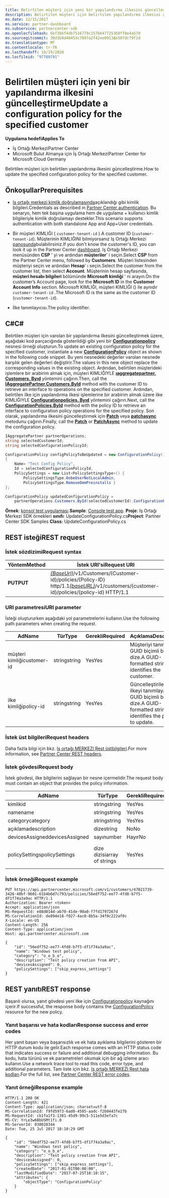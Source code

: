 ```yaml
---
title: Belirtilen müşteri için yeni bir yapılandırma ilkesini güncelleştirme
description: Belirtilen müşteri için belirtilen yapılandırma ilkesini güncelleştirme.
ms.date: 12/15/2017
ms.service: partner-dashboard
ms.subservice: partnercenter-sdk
ms.openlocfilehash: 6bf3b6f4db7516779c157b647725368ff0e4a570
ms.sourcegitcommit: 30d1b9d48453c7697a2f42ee09138e507dcf9f2d
ms.translationtype: MT
ms.contentlocale: tr-TR
ms.lasthandoff: 10/19/2020
ms.locfileid: "97769791"
---
```

# <a name="update-a-configuration-policy-for-the-specified-customer"></a><span data-ttu-id="12346-103">Belirtilen müşteri için yeni bir yapılandırma ilkesini güncelleştirme</span><span class="sxs-lookup"><span data-stu-id="12346-103">Update a configuration policy for the specified customer</span></span>

<span data-ttu-id="12346-104">**Uygulama hedefi**</span><span class="sxs-lookup"><span data-stu-id="12346-104">**Applies To**</span></span>

- <span data-ttu-id="12346-105">İş Ortağı Merkezi</span><span class="sxs-lookup"><span data-stu-id="12346-105">Partner Center</span></span>
- <span data-ttu-id="12346-106">Microsoft Bulut Almanya için İş Ortağı Merkezi</span><span class="sxs-lookup"><span data-stu-id="12346-106">Partner Center for Microsoft Cloud Germany</span></span>

<span data-ttu-id="12346-107">Belirtilen müşteri için belirtilen yapılandırma ilkesini güncelleştirme.</span><span class="sxs-lookup"><span data-stu-id="12346-107">How to update the specified configuration policy for the specified customer.</span></span>

## <a name="prerequisites"></a><span data-ttu-id="12346-108">Önkoşullar</span><span class="sxs-lookup"><span data-stu-id="12346-108">Prerequisites</span></span>

- <span data-ttu-id="12346-109">[Iş ortağı merkezi kimlik doğrulamasında](partner-center-authentication.md)açıklandığı gibi kimlik bilgileri.</span><span class="sxs-lookup"><span data-stu-id="12346-109">Credentials as described in [Partner Center authentication](partner-center-authentication.md).</span></span> <span data-ttu-id="12346-110">Bu senaryo, hem tek başına uygulama hem de uygulama + kullanıcı kimlik bilgileriyle kimlik doğrulamayı destekler.</span><span class="sxs-lookup"><span data-stu-id="12346-110">This scenario supports authentication with both standalone App and App+User credentials.</span></span>

- <span data-ttu-id="12346-111">Bir müşteri KIMLIĞI ( `customer-tenant-id` ).</span><span class="sxs-lookup"><span data-stu-id="12346-111">A customer ID (`customer-tenant-id`).</span></span> <span data-ttu-id="12346-112">Müşterinin KIMLIĞINI bilmiyorsanız Iş Ortağı Merkezi [panosunda](https://partner.microsoft.com/dashboard)bulabilirsiniz.</span><span class="sxs-lookup"><span data-stu-id="12346-112">If you don't know the customer's ID, you can look it up in the Partner Center [dashboard](https://partner.microsoft.com/dashboard).</span></span> <span data-ttu-id="12346-113">Iş Ortağı Merkezi menüsünden **CSP** ' yi ve ardından **müşteriler**' i seçin.</span><span class="sxs-lookup"><span data-stu-id="12346-113">Select **CSP** from the Partner Center menu, followed by **Customers**.</span></span> <span data-ttu-id="12346-114">Müşteri listesinden müşteriyi seçin ve ardından **Hesap**' ı seçin.</span><span class="sxs-lookup"><span data-stu-id="12346-114">Select the customer from the customer list, then select **Account**.</span></span> <span data-ttu-id="12346-115">Müşterinin hesap sayfasında, **müşteri hesabı bilgileri** bölümünde **Microsoft kimliği** ' ni arayın.</span><span class="sxs-lookup"><span data-stu-id="12346-115">On the customer’s Account page, look for the **Microsoft ID** in the **Customer Account Info** section.</span></span> <span data-ttu-id="12346-116">Microsoft KIMLIĞI, müşteri KIMLIĞI () ile aynıdır `customer-tenant-id` .</span><span class="sxs-lookup"><span data-stu-id="12346-116">The Microsoft ID is the same as the customer ID  (`customer-tenant-id`).</span></span>

- <span data-ttu-id="12346-117">İlke tanımlayıcısı.</span><span class="sxs-lookup"><span data-stu-id="12346-117">The policy identifier.</span></span>

## <a name="c"></a><span data-ttu-id="12346-118">C\#</span><span class="sxs-lookup"><span data-stu-id="12346-118">C\#</span></span>

<span data-ttu-id="12346-119">Belirtilen müşteri için varolan bir yapılandırma ilkesini güncelleştirmek üzere, aşağıdaki kod parçacığında gösterildiği gibi yeni bir [**Configurationpolicy**](/dotnet/api/microsoft.store.partnercenter.models.devicesdeployment.configurationpolicy) nesnesi örneği oluşturun.</span><span class="sxs-lookup"><span data-stu-id="12346-119">To update an existing configuration policy for the specified customer, instantiate a new [**ConfigurationPolicy**](/dotnet/api/microsoft.store.partnercenter.models.devicesdeployment.configurationpolicy) object as shown in the following code snippet.</span></span> <span data-ttu-id="12346-120">Bu yeni nesnedeki değerler varolan nesnede karşılık gelen değerleri değiştirir.</span><span class="sxs-lookup"><span data-stu-id="12346-120">The values in this new object replace the corresponding values in the existing object.</span></span> <span data-ttu-id="12346-121">Ardından, belirtilen müşterideki işlemlere bir arabirim almak için, müşteri KIMLIĞIYLE [**ıaggregatepartner. Customers. Byıd**](/dotnet/api/microsoft.store.partnercenter.customers.icustomercollection.byid) yöntemini çağırın.</span><span class="sxs-lookup"><span data-stu-id="12346-121">Then, call the [**IAggregatePartner.Customers.ById**](/dotnet/api/microsoft.store.partnercenter.customers.icustomercollection.byid) method with the customer ID to retrieve an interface to operations on the specified customer.</span></span> <span data-ttu-id="12346-122">Ardından, belirtilen ilke için yapılandırma ilkesi işlemlerine bir arabirim almak üzere ilke KIMLIĞIYLE [**Configurationpolicies. Byıd**](/dotnet/api/microsoft.store.partnercenter.devicesdeployment.iconfigurationpolicycollection.byid) yöntemini çağırın.</span><span class="sxs-lookup"><span data-stu-id="12346-122">Next, call the [**ConfigurationPolicies.ById**](/dotnet/api/microsoft.store.partnercenter.devicesdeployment.iconfigurationpolicycollection.byid) method with the policy ID to retrieve an interface to configuration policy operations for the specified policy.</span></span> <span data-ttu-id="12346-123">Son olarak, yapılandırma ilkesini güncelleştirmek için [**Patch**](/dotnet/api/microsoft.store.partnercenter.devicesdeployment.iconfigurationpolicy.patch) veya [**patchasync**](/dotnet/api/microsoft.store.partnercenter.devicesdeployment.iconfigurationpolicy.patchasync) metodunu çağırın.</span><span class="sxs-lookup"><span data-stu-id="12346-123">Finally, call the [**Patch**](/dotnet/api/microsoft.store.partnercenter.devicesdeployment.iconfigurationpolicy.patch) or [**PatchAsync**](/dotnet/api/microsoft.store.partnercenter.devicesdeployment.iconfigurationpolicy.patchasync) method to update the configuration policy.</span></span>

``` csharp
IAggregatePartner partnerOperations;
string selectedCustomerId;
string selectedConfigurationPolicyId;

ConfigurationPolicy configPolicyToBeUpdated = new ConfigurationPolicy()
{
    Name= "Test Config Policy",
    Id = selectedConfigurationPolicyId,
    PolicySettings = new List<PolicySettingsType>() {
        PolicySettingsType.OobeUserNotLocalAdmin,
        PolicySettingsType.RemoveOemPreinstalls }
};

ConfigurationPolicy updatedConfigurationPolicy =
    partnerOperations.Customers.ById(selectedCustomerId).ConfigurationPolicies.ById(selectedConfigurationPolicyId).Patch(configPolicyToBeUpdated);
```

<span data-ttu-id="12346-124">**Örnek**: [konsol test uygulaması](console-test-app.md).</span><span class="sxs-lookup"><span data-stu-id="12346-124">**Sample**: [Console test app](console-test-app.md).</span></span> <span data-ttu-id="12346-125">**Proje**: Iş Ortağı Merkezi SDK örnekleri **sınıfı**: UpdateConfigurationPolicy.cs</span><span class="sxs-lookup"><span data-stu-id="12346-125">**Project**: Partner Center SDK Samples **Class**: UpdateConfigurationPolicy.cs</span></span>

## <a name="rest-request"></a><span data-ttu-id="12346-126">REST isteği</span><span class="sxs-lookup"><span data-stu-id="12346-126">REST request</span></span>

### <a name="request-syntax"></a><span data-ttu-id="12346-127">İstek sözdizimi</span><span class="sxs-lookup"><span data-stu-id="12346-127">Request syntax</span></span>

| <span data-ttu-id="12346-128">Yöntem</span><span class="sxs-lookup"><span data-stu-id="12346-128">Method</span></span>  | <span data-ttu-id="12346-129">İstek URI'si</span><span class="sxs-lookup"><span data-stu-id="12346-129">Request URI</span></span>                                                                                          |
|---------|------------------------------------------------------------------------------------------------------|
| <span data-ttu-id="12346-130">**PUT**</span><span class="sxs-lookup"><span data-stu-id="12346-130">**PUT**</span></span> | <span data-ttu-id="12346-131">[*{BaseUrl}*](partner-center-rest-urls.md)/v1/Customers/{Customer-id}/policies/{Policy-ID} http/1.1</span><span class="sxs-lookup"><span data-stu-id="12346-131">[*{baseURL}*](partner-center-rest-urls.md)/v1/customers/{customer-id}/policies/{policy-id} HTTP/1.1</span></span> |

### <a name="uri-parameter"></a><span data-ttu-id="12346-132">URI parametresi</span><span class="sxs-lookup"><span data-stu-id="12346-132">URI parameter</span></span>

<span data-ttu-id="12346-133">İsteği oluştururken aşağıdaki yol parametrelerini kullanın.</span><span class="sxs-lookup"><span data-stu-id="12346-133">Use the following path parameters when creating the request.</span></span>

| <span data-ttu-id="12346-134">Ad</span><span class="sxs-lookup"><span data-stu-id="12346-134">Name</span></span>        | <span data-ttu-id="12346-135">Tür</span><span class="sxs-lookup"><span data-stu-id="12346-135">Type</span></span>   | <span data-ttu-id="12346-136">Gerekli</span><span class="sxs-lookup"><span data-stu-id="12346-136">Required</span></span> | <span data-ttu-id="12346-137">Açıklama</span><span class="sxs-lookup"><span data-stu-id="12346-137">Description</span></span>                                                   |
|-------------|--------|----------|---------------------------------------------------------------|
| <span data-ttu-id="12346-138">müşteri kimliği</span><span class="sxs-lookup"><span data-stu-id="12346-138">customer-id</span></span> | <span data-ttu-id="12346-139">string</span><span class="sxs-lookup"><span data-stu-id="12346-139">string</span></span> | <span data-ttu-id="12346-140">Yes</span><span class="sxs-lookup"><span data-stu-id="12346-140">Yes</span></span>      | <span data-ttu-id="12346-141">Müşteriyi tanımlayan GUID biçimli bir dize.</span><span class="sxs-lookup"><span data-stu-id="12346-141">A GUID-formatted string that identifies the customer.</span></span>         |
| <span data-ttu-id="12346-142">ilke kimliği</span><span class="sxs-lookup"><span data-stu-id="12346-142">policy-id</span></span>   | <span data-ttu-id="12346-143">string</span><span class="sxs-lookup"><span data-stu-id="12346-143">string</span></span> | <span data-ttu-id="12346-144">Yes</span><span class="sxs-lookup"><span data-stu-id="12346-144">Yes</span></span>      | <span data-ttu-id="12346-145">Güncelleştirilecek ilkeyi tanımlayan GUID biçimli bir dize.</span><span class="sxs-lookup"><span data-stu-id="12346-145">A GUID-formatted string that identifies the policy to update.</span></span> |

### <a name="request-headers"></a><span data-ttu-id="12346-146">İstek üst bilgileri</span><span class="sxs-lookup"><span data-stu-id="12346-146">Request headers</span></span>

<span data-ttu-id="12346-147">Daha fazla bilgi için bkz. [Iş ortağı MERKEZI Rest üstbilgileri](headers.md).</span><span class="sxs-lookup"><span data-stu-id="12346-147">For more information, see [Partner Center REST headers](headers.md).</span></span>

### <a name="request-body"></a><span data-ttu-id="12346-148">İstek gövdesi</span><span class="sxs-lookup"><span data-stu-id="12346-148">Request body</span></span>

<span data-ttu-id="12346-149">İstek gövdesi, ilke bilgilerini sağlayan bir nesne içermelidir.</span><span class="sxs-lookup"><span data-stu-id="12346-149">The request body must contain an object that provides the policy information.</span></span>

| <span data-ttu-id="12346-150">Ad</span><span class="sxs-lookup"><span data-stu-id="12346-150">Name</span></span>            | <span data-ttu-id="12346-151">Tür</span><span class="sxs-lookup"><span data-stu-id="12346-151">Type</span></span>             | <span data-ttu-id="12346-152">Gerekli</span><span class="sxs-lookup"><span data-stu-id="12346-152">Required</span></span> | <span data-ttu-id="12346-153">Güncelleştirilebilir</span><span class="sxs-lookup"><span data-stu-id="12346-153">Updatable</span></span> | <span data-ttu-id="12346-154">Description</span><span class="sxs-lookup"><span data-stu-id="12346-154">Description</span></span>                                                                                                                                              |
|-----------------|------------------|----------|-----------|----------------------------------------------------------------------------------------------------------------------------------------------------------|
| <span data-ttu-id="12346-155">kimlik</span><span class="sxs-lookup"><span data-stu-id="12346-155">id</span></span>              | <span data-ttu-id="12346-156">string</span><span class="sxs-lookup"><span data-stu-id="12346-156">string</span></span>           | <span data-ttu-id="12346-157">Yes</span><span class="sxs-lookup"><span data-stu-id="12346-157">Yes</span></span>      | <span data-ttu-id="12346-158">Hayır</span><span class="sxs-lookup"><span data-stu-id="12346-158">No</span></span>        | <span data-ttu-id="12346-159">İlkeyi tanımlayan GUID biçimli dize.</span><span class="sxs-lookup"><span data-stu-id="12346-159">The GUID-formatted string that identifies the policy.</span></span>                                                                                                    |
| <span data-ttu-id="12346-160">name</span><span class="sxs-lookup"><span data-stu-id="12346-160">name</span></span>            | <span data-ttu-id="12346-161">string</span><span class="sxs-lookup"><span data-stu-id="12346-161">string</span></span>           | <span data-ttu-id="12346-162">Yes</span><span class="sxs-lookup"><span data-stu-id="12346-162">Yes</span></span>      | <span data-ttu-id="12346-163">Yes</span><span class="sxs-lookup"><span data-stu-id="12346-163">Yes</span></span>       | <span data-ttu-id="12346-164">İlkenin kolay adı.</span><span class="sxs-lookup"><span data-stu-id="12346-164">The friendly name of the policy.</span></span>                                                                                                                         |
| <span data-ttu-id="12346-165">category</span><span class="sxs-lookup"><span data-stu-id="12346-165">category</span></span>        | <span data-ttu-id="12346-166">string</span><span class="sxs-lookup"><span data-stu-id="12346-166">string</span></span>           | <span data-ttu-id="12346-167">Yes</span><span class="sxs-lookup"><span data-stu-id="12346-167">Yes</span></span>      | <span data-ttu-id="12346-168">Hayır</span><span class="sxs-lookup"><span data-stu-id="12346-168">No</span></span>        | <span data-ttu-id="12346-169">İlke kategorisi.</span><span class="sxs-lookup"><span data-stu-id="12346-169">The policy category.</span></span>                                                                                                                                     |
| <span data-ttu-id="12346-170">açıklama</span><span class="sxs-lookup"><span data-stu-id="12346-170">description</span></span>     | <span data-ttu-id="12346-171">dize</span><span class="sxs-lookup"><span data-stu-id="12346-171">string</span></span>           | <span data-ttu-id="12346-172">No</span><span class="sxs-lookup"><span data-stu-id="12346-172">No</span></span>       | <span data-ttu-id="12346-173">Yes</span><span class="sxs-lookup"><span data-stu-id="12346-173">Yes</span></span>       | <span data-ttu-id="12346-174">İlke açıklaması.</span><span class="sxs-lookup"><span data-stu-id="12346-174">The policy description.</span></span>                                                                                                                                  |
| <span data-ttu-id="12346-175">devicesAssigned</span><span class="sxs-lookup"><span data-stu-id="12346-175">devicesAssigned</span></span> | <span data-ttu-id="12346-176">sayı</span><span class="sxs-lookup"><span data-stu-id="12346-176">number</span></span>           | <span data-ttu-id="12346-177">Hayır</span><span class="sxs-lookup"><span data-stu-id="12346-177">No</span></span>       | <span data-ttu-id="12346-178">Hayır</span><span class="sxs-lookup"><span data-stu-id="12346-178">No</span></span>        | <span data-ttu-id="12346-179">Cihaz sayısı.</span><span class="sxs-lookup"><span data-stu-id="12346-179">The number of devices.</span></span>                                                                                                                                   |
| <span data-ttu-id="12346-180">policySettings</span><span class="sxs-lookup"><span data-stu-id="12346-180">policySettings</span></span>  | <span data-ttu-id="12346-181">dize dizisi</span><span class="sxs-lookup"><span data-stu-id="12346-181">array of strings</span></span> | <span data-ttu-id="12346-182">Yes</span><span class="sxs-lookup"><span data-stu-id="12346-182">Yes</span></span>      | <span data-ttu-id="12346-183">Yes</span><span class="sxs-lookup"><span data-stu-id="12346-183">Yes</span></span>       | <span data-ttu-id="12346-184">İlke ayarları: "none", " \_ OEM \_ ön yüklemelerini kaldır", "OOBE \_ user \_ yerel yönetici değil", " \_ \_ \_ hızlı ayarları atla", "OEM kaydını atla", " \_ \_ \_ EULA 'yı atla \_ ".</span><span class="sxs-lookup"><span data-stu-id="12346-184">The policy settings: "none","remove\_oem\_preinstalls","oobe\_user\_not\_local\_admin","skip\_express\_settings","skip \_oem\_registration,"skip\_eula".</span></span> |

### <a name="request-example"></a><span data-ttu-id="12346-185">İstek örneği</span><span class="sxs-lookup"><span data-stu-id="12346-185">Request example</span></span>

```http
PUT https://api.partnercenter.microsoft.com/v1/customers/47021739-3426-40bf-9601-61b4b6d7c793/policies/56edf752-ee77-4fd8-b7f5-df1f74a3a9ac HTTP/1.1
Authorization: Bearer <token>
Accept: application/json
MS-RequestId: e88d014d-ab70-41de-90a0-f7fd1797267d
MS-CorrelationId: de894e18-f027-4ac0-8b5a-34f0c222af0c
X-Locale: en-US
Content-Length: 256
Content-Type: application/json
Host: api.partnercenter.microsoft.com

{
    "id": "56edf752-ee77-4fd8-b7f5-df1f74a3a9ac",
    "name": "Windows test policy",
    "category": "o_o_b_e",
    "description": "Test policy creation from API",
    "devicesAssigned": 0,
    "policySettings": ["skip_express_settings"]
}
```

## <a name="rest-response"></a><span data-ttu-id="12346-186">REST yanıtı</span><span class="sxs-lookup"><span data-stu-id="12346-186">REST response</span></span>

<span data-ttu-id="12346-187">Başarılı olursa, yanıt gövdesi yeni ilke için [Configurationpolicy](device-deployment-resources.md#configurationpolicy) kaynağını içerir.</span><span class="sxs-lookup"><span data-stu-id="12346-187">If successful, the response body contains the [ConfigurationPolicy](device-deployment-resources.md#configurationpolicy) resource for the new policy.</span></span>

### <a name="response-success-and-error-codes"></a><span data-ttu-id="12346-188">Yanıt başarısı ve hata kodları</span><span class="sxs-lookup"><span data-stu-id="12346-188">Response success and error codes</span></span>

<span data-ttu-id="12346-189">Her yanıt başarı veya başarısızlık ve ek hata ayıklama bilgilerini gösteren bir HTTP durum kodu ile gelir.</span><span class="sxs-lookup"><span data-stu-id="12346-189">Each response comes with an HTTP status code that indicates success or failure and additional debugging information.</span></span> <span data-ttu-id="12346-190">Bu kodu, hata türünü ve ek parametreleri okumak için bir ağ izleme aracı kullanın.</span><span class="sxs-lookup"><span data-stu-id="12346-190">Use a network trace tool to read this code, error type, and additional parameters.</span></span> <span data-ttu-id="12346-191">Tam liste için bkz. [Iş ortağı MERKEZI Rest hata kodları](error-codes.md).</span><span class="sxs-lookup"><span data-stu-id="12346-191">For the full list, see [Partner Center REST error codes](error-codes.md).</span></span>

### <a name="response-example"></a><span data-ttu-id="12346-192">Yanıt örneği</span><span class="sxs-lookup"><span data-stu-id="12346-192">Response example</span></span>

```http
HTTP/1.1 200 OK
Content-Length: 421
Content-Type: application/json; charset=utf-8
MS-CorrelationId: f9fd5973-6ad8-4585-aadc-f2b0443fe27b
MS-RequestId: cb1fa1f3-1381-45d9-99c5-511e5d3efa7c
MS-CV: YrLe3w6BbUSMt1fi.0
MS-ServerId: 030020344
Date: Tue, 25 Jul 2017 18:10:29 GMT

{
    "id": "56edf752-ee77-4fd8-b7f5-df1f74a3a9ac",
    "name": "Windows test policy",
    "category": "o_o_b_e",
    "description": "Test policy creation from API",
    "devicesAssigned": 0,
    "policySettings": ["skip_express_settings"],
    "createdDate": "2017-01-01T00:00:00",
    "lastModifiedDate": "2017-07-25T18:10:15",
    "attributes": {
        "objectType": "ConfigurationPolicy"
    }
}
```
